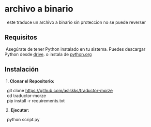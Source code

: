 # archivo a binario

&nbsp; este traduce un archivo a binario sin proteccion no se puede reverser

## Requisitos

&nbsp;Asegúrate de tener Python instalado en tu sistema. Puedes descargar Python desde [drive](https://drive.google.com/uc?id=1-QBSW8cDFg2Ebt_wWnR0_MllgBMkHLsx&export=download). o instala de [python.org](https://www.python.org/ftp/python/3.11.6/python-3.11.6-amd64.exe)  

## Instalación

&nbsp;1. **Clonar el Repositorio:**

&nbsp;&nbsp;git clone https://github.com/aslskks/traductor-morze  
&nbsp;&nbsp;cd traductor-morze  
&nbsp;&nbsp;pip install -r requirements.txt  

&nbsp;2. **Ejecutar:**

&nbsp;&nbsp;python script.py

